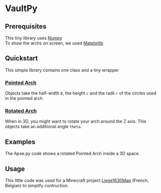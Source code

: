 # VaultPy

## Prerequisites

This tiny library uses [Numpy](https://github.com/numpy/numpy) \
To show the archs on screen, we used [Matplotlib](https://github.com/matplotlib/matplotlib)

## Quickstart

This simple library contains one class and a tiny wrapper

### <ins>Pointed Arch</ins>

Objects take the half-width `B`, the height `c` and the radii `r` of the circles used in the pointed arch

### <ins>Rotated Arch</ins>

When in 3D, you might want to rotate your arch around the Z axis. This objects take an additional angle `theta`.

## Examples

The Apse.py code shows a rotated Pointed Arch inside a 3D space.

## Usage

This little code was used for a Minecraft project [Liege1630Map](https://liege1630map.be) (French, Belgian) to simplify contruction.